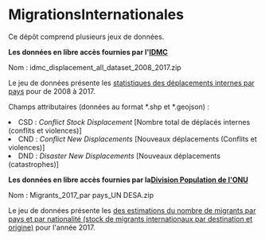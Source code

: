 # MigrationsInternationales

Ce dépôt comprend plusieurs jeux de données.

<b>Les données en libre accès fournies par l'<a href="http://www.internal-displacement.org/">IDMC</a></b>

Nom : idmc_displacement_all_dataset_2008_2017.zip
  
Le jeu de données présente les <a href="http://www.internal-displacement.org/database/displacement-data">statistiques des déplacements internes par pays</a> pour de 2008 à 2017.

Champs attributaires (données au format *.shp et *.geojson) :

<li>CSD : <i>Conflict Stock Displacement</i> [Nombre total de déplacés internes (conflits et violences)]<br>
<li>CND : <i>Conflict New Displacements</i> [Nouveaux déplacements (Conflits et violences)]<br>
<li>DND : <i>Disaster New Displacements</i> [Nouveaux déplacements (catastrophes)]
  

<b>Les données en libre accès fournies par la<a href="http://www.un.org/en/development/desa/population/index.shtml">Division Population de l'ONU</a></b>

Nom : Migrants_2017_par pays_UN DESA.zip
  
Le jeu de données présente les <a href="http://www.un.org/en/development/desa/population/migration/data/estimates2/estimates17.shtml">des estimations du nombre de migrants par pays et par nationalité (stock de migrants internationaux par destination et origine)</a> pour l'année 2017.
